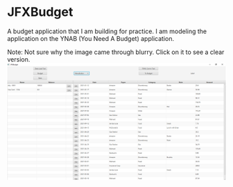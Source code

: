 # JFXBudget
 
A budget application that I am building for practice. I am modeling the application on the YNAB (You Need A Budget) application.

Note: Not sure why the image came through blurry. Click on it to see a clear version.
![July 26, 2021 Progress](https://github.com/KrisAirdancer/JFXBudget/blob/main/Screenshots/JFXBudget%20-%20July%2026%2C%202021.png)
